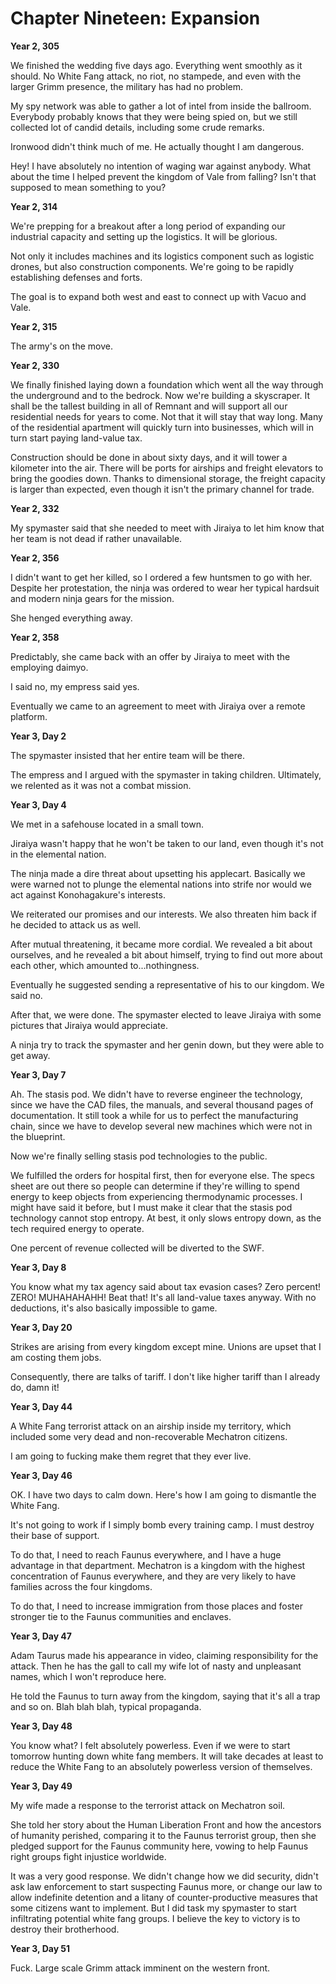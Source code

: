 # Chapter Nineteen: Expansion

**Year 2, 305**

We finished the wedding five days ago. Everything went smoothly as it should. No White Fang attack, no riot, no stampede, and even with the larger Grimm presence, the military has had no problem.

My spy network was able to gather a lot of intel from inside the ballroom. Everybody probably knows that they were being spied on, but we still collected lot of candid details, including some crude remarks.

Ironwood didn't think much of me. He actually thought I am dangerous.

Hey! I have absolutely no intention of waging war against anybody. What about the time I helped prevent the kingdom of Vale from falling? Isn't that supposed to mean something to you?

**Year 2, 314**

We're prepping for a breakout after a long period of expanding our industrial capacity and setting up the logistics. It will be glorious.

Not only it includes machines and its logistics component such as logistic drones, but also construction components. We're going to be rapidly establishing defenses and forts.

 The goal is to expand both west and east to connect up with Vacuo and Vale.

**Year 2, 315**

The army's on the move.

**Year 2, 330**

We finally finished laying down a foundation which went all the way through the underground and to the bedrock. Now we're building a skyscraper. It shall be the tallest building in all of Remnant and will support all our residential needs for years to come. Not that it will stay that way long. Many of the residential apartment will quickly turn into businesses, which will in turn start paying land-value tax.

Construction should be done in about sixty days, and it will tower a kilometer into the air. There will be ports for airships and freight elevators to bring the goodies down. Thanks to dimensional storage, the freight capacity is larger than expected, even though it isn't the primary channel for trade.

**Year 2, 332**

My spymaster said that she needed to meet with Jiraiya to let him know that her team is not dead if rather unavailable.

**Year 2, 356**

I didn't want to get her killed, so I ordered a few huntsmen to go with her. Despite her protestation, the ninja was ordered to wear her typical hardsuit and modern ninja gears for the mission.

She henged everything away.

**Year 2, 358**

Predictably, she came back with an offer by Jiraiya to meet with the employing daimyo.

I said no, my empress said yes.

Eventually we came to an agreement to meet with Jiraiya over a remote platform.

**Year 3, Day 2**

The spymaster insisted that her entire team will be there.

The empress and I argued with the spymaster in taking children. Ultimately, we relented as it was not a combat mission.

**Year 3, Day 4**

We met in a safehouse located in a small town.

Jiraiya wasn't happy that he won't be taken to our land, even though it's not in the elemental nation.

The ninja made a dire threat about upsetting his applecart. Basically we were warned not to plunge the elemental nations into strife nor would we act against Konohagakure's interests.

We reiterated our promises and our interests. We also threaten him back if he decided to attack us as well.

After mutual threatening, it became more cordial. We revealed a bit about ourselves, and he revealed a bit about himself, trying to find out more about each other, which amounted to...nothingness.

Eventually he suggested sending a representative of his to our kingdom. We said no.

After that, we were done. The spymaster elected to leave Jiraiya with some pictures that Jiraiya would appreciate.

A ninja try to track the spymaster and her genin down, but they were able to get away.

**Year 3, Day 7**

Ah. The stasis pod. We didn't have to reverse engineer the technology, since we have the CAD files, the manuals, and several thousand pages of documentation. It still took a while for us to perfect the manufacturing chain, since we have to develop several new machines which were not in the blueprint.

Now we're finally selling stasis pod technologies to the public.

We fulfilled the orders for hospital first, then for everyone else. The specs sheet are out there so people can determine if they're willing to spend energy to keep objects from experiencing thermodynamic processes. I might have said it before, but I must make it clear that the stasis pod technology cannot stop entropy. At best, it only slows entropy down, as the tech required energy to operate.

One percent of revenue collected will be diverted to the SWF.

**Year 3, Day 8**

You know what my tax agency said about tax evasion cases? Zero percent! ZERO! MUHAHAHAHH! Beat that! It's all land-value taxes anyway. With no deductions, it's also basically impossible to game.

**Year 3, Day 20**

Strikes are arising from every kingdom except mine. Unions are upset that I am costing them jobs.

Consequently, there are talks of tariff. I don't like higher tariff than I already do, damn it!

**Year 3, Day 44**

A White Fang terrorist attack on an airship inside my territory, which included some very dead and non-recoverable Mechatron citizens.

I am going to fucking make them regret that they ever live.

**Year 3, Day 46**

OK. I have two days to calm down. Here's how I am going to dismantle the White Fang.

It's not going to work if I simply bomb every training camp. I must destroy their base of support.

To do that, I need to reach Faunus everywhere, and I have a huge advantage in that department. Mechatron is a kingdom with the highest concentration of Faunus everywhere, and they are very likely to have families across the four kingdoms.

To do that, I need to increase immigration from those places and foster stronger tie to the Faunus communities and enclaves.

**Year 3, Day 47**

Adam Taurus made his appearance in video, claiming responsibility for the attack. Then he has the gall to call my wife lot of nasty and unpleasant names, which I won't reproduce here.

He told the Faunus to turn away from the kingdom, saying that it's all a trap and so on. Blah blah blah, typical propaganda.

**Year 3, Day 48**

You know what? I felt absolutely powerless. Even if we were to start tomorrow hunting down white fang members. It will take decades at least to reduce the White Fang to an absolutely powerless version of themselves.

**Year 3, Day 49**

My wife made a response to the terrorist attack on Mechatron soil.

She told her story about the Human Liberation Front and how the ancestors of humanity perished, comparing it to the Faunus terrorist group, then she pledged support for the Faunus community here, vowing to help Faunus right groups fight injustice worldwide.

It was a very good response. We didn't change how we did security, didn't ask law enforcement to start suspecting Faunus more, or change our law to allow indefinite detention and a litany of counter-productive measures that some citizens want to implement. But I did task my spymaster to start infiltrating potential white fang groups. I believe the key to victory is to destroy their brotherhood.

**Year 3, Day 51**

Fuck. Large scale Grimm attack imminent on the western front.
